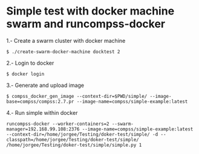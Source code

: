 # Simple test with docker machine swarm and runcompss-docker

1.- Create a swarm cluster with docker machine
```
$ ./create-swarm-docker-machine docktest 2
```

2.- Login to docker
```
$ docker login 
```

3.- Generate and upload image
```
$ compss_docker_gen_image --context-dir=$PWD/simple/ --image-base=compss/compss:2.7.pr --image-name=compss/simple-example:latest
```
4.- Run simple within docker
```
runcompss-docker --worker-containers=2 --swarm-manager=192.168.99.108:2376 --image-name=compss/simple-example:latest --context-dir=/home/jorgee/Testing/doker-test/simple/ -d --classpath=/home/jorgee/Testing/doker-test/simple/ /home/jorgee/Testing/doker-test/simple/simple.py 1
```
